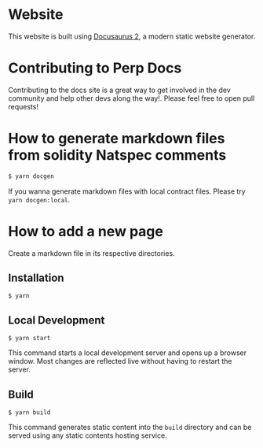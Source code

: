 # Website

This website is built using [Docusaurus 2](https://docusaurus.io/), a modern static website generator.

# Contributing to Perp Docs
Contributing to the docs site is a great way to get involved in the dev community and help other devs along the way!.
Please feel free to open pull requests!

# How to generate markdown files from solidity Natspec comments
```sh
$ yarn docgen
```
If you wanna generate markdown files with local contract files. Please try `yarn docgen:local`.

# How to add a new page
Create a markdown file in its respective directories.

## Installation

```
$ yarn
```

## Local Development

```
$ yarn start
```

This command starts a local development server and opens up a browser window. Most changes are reflected live without having to restart the server.

## Build

```
$ yarn build
```

This command generates static content into the `build` directory and can be served using any static contents hosting service.
